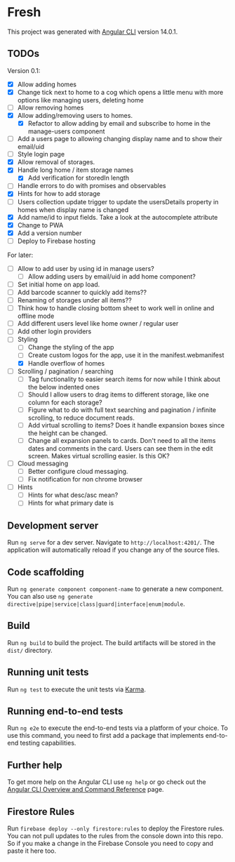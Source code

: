 # Fresh

This project was generated with [Angular CLI](https://github.com/angular/angular-cli) version 14.0.1.

## TODOs

Version 0.1:

- [x] Allow adding homes
- [x] Change tick next to home to a cog which opens a little menu with more options like managing users, deleting home
- [ ] Allow removing homes
- [x] Allow adding/removing users to homes.
  - [x] Refactor to allow adding by email and subscribe to home in the manage-users component
- [ ] Add a users page to allowing changing display name and to show their email/uid
- [ ] Style login page
- [x] Allow removal of storages.
- [x] Handle long home / item storage names
  - [x] Add verification for storedIn length
- [ ] Handle errors to do with promises and observables
- [x] Hints for how to add storage
- [ ] Users collection update trigger to update the usersDetails property in homes when display name is changed
- [x] Add name/id to input fields. Take a look at the autocomplete attribute
- [x] Change to PWA
- [x] Add a version number
- [ ] Deploy to Firebase hosting

For later:

- [ ] Allow to add user by using id in manage users?
  - [ ] Allow adding users by email/uid in add home component?
- [ ] Set initial home on app load.
- [ ] Add barcode scanner to quickly add items??
- [ ] Renaming of storages under all items??
- [ ] Think how to handle closing bottom sheet to work well in online and offline mode
- [ ] Add different users level like home owner / regular user
- [ ] Add other login providers
- [ ] Styling
  - [ ] Change the styling of the app
  - [ ] Create custom logos for the app, use it in the manifest.webmanifest
  - [x] Handle overflow of homes
- [ ] Scrolling / pagination / searching
  - [ ] Tag functionality to easier search items for now while I think about the below indented ones
  - [ ] Should I allow users to drag items to different storage, like one column for each storage?
  - [ ] Figure what to do with full text searching and pagination / infinite scrolling, to reduce document reads.
  - [ ] Add virtual scrolling to items? Does it handle expansion boxes since the height can be changed.
  - [ ] Change all expansion panels to cards. Don't need to all the items dates and comments in the card. Users can see them in the edit screen. Makes virtual scrolling easier. Is this OK?
- [ ] Cloud messaging
  - [ ] Better configure cloud messaging.
  - [ ] Fix notification for non chrome browser
- [ ] Hints
  - [ ] Hints for what desc/asc mean?
  - [ ] Hints for what primary date is

## Development server

Run `ng serve` for a dev server. Navigate to `http://localhost:4201/`. The application will automatically reload if you change any of the source files.

## Code scaffolding

Run `ng generate component component-name` to generate a new component. You can also use `ng generate directive|pipe|service|class|guard|interface|enum|module`.

## Build

Run `ng build` to build the project. The build artifacts will be stored in the `dist/` directory.

## Running unit tests

Run `ng test` to execute the unit tests via [Karma](https://karma-runner.github.io).

## Running end-to-end tests

Run `ng e2e` to execute the end-to-end tests via a platform of your choice. To use this command, you need to first add a package that implements end-to-end testing capabilities.

## Further help

To get more help on the Angular CLI use `ng help` or go check out the [Angular CLI Overview and Command Reference](https://angular.io/cli) page.

## Firestore Rules

Run `firebase deploy --only firestore:rules` to deploy the Firestore rules. You can not pull updates to the rules from the console down into this repo. So if you make a change in the Firebase Console you need to copy and paste it here too.
